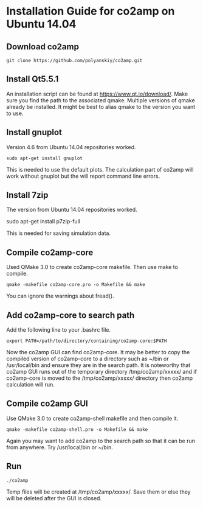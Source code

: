 # Installation Guide for co2amp on Ubuntu 14.04

## Download co2amp
    git clone https://github.com/polyanskiy/co2amp.git

## Install Qt5.5.1 
An installation script can be found at https://www.qt.io/download/.
Make sure you find the path to the associated qmake. 
Multiple versions of qmake already be installed. 
It might be best to alias qmake to the version you want to use. 

## Install gnuplot
Version 4.6 from Ubuntu 14.04 repositories worked.
    
    sudo apt-get install gnuplot

This is needed to use the default plots. 
The calculation part of co2amp will work without gnuplot but the will report command line errors.

## Install 7zip 
The version from Ubuntu 14.04  repositories worked.
    
   sudo apt-get install p7zip-full

This is needed for saving simulation data. 

## Compile co2amp-core
Used QMake 3.0 to create co2amp-core makefile. 
Then use make to compile.
    
    qmake -makefile co2amp-core.pro -o Makefile && make 

You can ignore the warnings about fread().

## Add co2amp-core to search path 
Add the following line to your .bashrc file. 
    
    export PATH=/path/to/directory/containing/co2amp-core:$PATH

Now the co2amp GUI can find co2amp-core. 
It may be better to copy the compiled version of co2amp-core to a directory such as ~/bin or /usr/local/bin and ensure they are in the search path. 
It is noteworthy that co2amp GUI runs out of the temporary directory /tmp/co2amp/xxxxx/ and if co2amp-core is moved to the /tmp/co2amp/xxxxx/ directory then co2amp calculation will run.

## Compile co2amp GUI 
Use QMake 3.0 to create co2amp-shell makefile and then compile it.

    qmake -makefile co2amp-shell.pro -o Makefile && make

Again you may want to add co2amp to the search path so that it can be run from anywhere. Try /usr/local/bin or ~/bin. 

## Run 

    ./co2amp

Temp files will be created at /tmp/co2amp/xxxxx/. 
Save them or else they will be deleted after the GUI is closed. 





